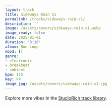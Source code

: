 ```yaml
---
layout: track
title: Sideways Rain S1
permalink: /tracks/sideways-rain-s1/
description: ''
image: /assets/covers/sideways-rain-s1.webp
image_ready: false
date: 2025-01-01
duration: '3:10'
album: Run Loop
mood: []
genre:
- electronic
- breakbeat
- ambient
bpm: 125
key: F#
image_jpg: /assets/covers/sideways-rain-s1.jpg
---
```


Explore more vibes in the [StudioRich track library](/tracks/).
